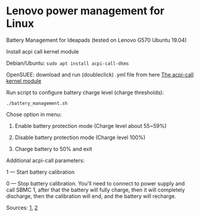 # Lenovo power management for Linux

Battery Management for Ideapads (tested on Lenovo G570 Ubuntu 19.04)

Install acpi call kernel module

Debian/Ubuntu: `sudo apt install acpi-call-dkms`

OpenSUEE: download and run (doubleclick) .yml file from here [The acpi-call kernel module](https://software.opensuse.org/package/acpi_call)

Run script to configure battery charge level (charge thresholds):

`./battery_management.sh`

Chose option in menu:

1. Enable battery protection mode (Charge level about 55~59%)

2. Disable battery protection mode (Charge level 100%)

3. Charge battery to 50% and exit



Additional acpi-call parameters:

1 — Start battery calibration

0 — Stop battery calibration. You'll need to connect to power supply and call SBMC 1, after that the battery will fully charge, then it will completely discharge, then the calibration will end, and the battery will recharge.

Sources: [1](https://www.linux.org.ru/forum/general/10574293?cid=11356142), [2](https://github.com/Sudokamikaze/LenovoBatteryLinux)
